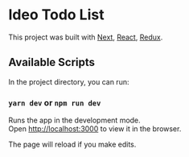 # Ideo Todo List

This project was built with [Next](https://github.com/zeit/next.js/), [React](https://github.com/facebook/react), [Redux](https://github.com/reactjs/redux).

## Available Scripts

In the project directory, you can run:

### `yarn dev` or `npm run dev`

Runs the app in the development mode.<br>
Open [http://localhost:3000](http://localhost:3000) to view it in the browser.

The page will reload if you make edits.

